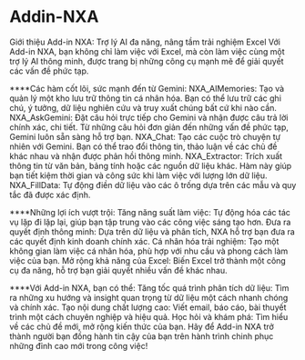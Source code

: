 # Addin-NXA
Giới thiệu Add-in NXA: Trợ lý AI đa năng, nâng tầm trải nghiệm Excel
Với Add-in NXA, bạn không chỉ làm việc với Excel, mà còn làm việc cùng một trợ lý AI thông minh, được trang bị những công cụ mạnh mẽ để giải quyết các vấn đề phức tạp.

****Các hàm cốt lõi, sức mạnh đến từ Gemini:
NXA_AIMemories: Tạo và quản lý một kho lưu trữ thông tin cá nhân hóa. Bạn có thể lưu trữ các ghi chú, ý tưởng, dữ liệu nghiên cứu và truy xuất chúng bất cứ khi nào cần.
NXA_AskGemini: Đặt câu hỏi trực tiếp cho Gemini và nhận được câu trả lời chính xác, chi tiết. Từ những câu hỏi đơn giản đến những vấn đề phức tạp, Gemini luôn sẵn sàng hỗ trợ bạn.
NXA_Chat: Tạo các cuộc trò chuyện tự nhiên với Gemini. Bạn có thể trao đổi thông tin, thảo luận về các chủ đề khác nhau và nhận được phản hồi thông minh.
NXA_Extractor: Trích xuất thông tin từ văn bản, bảng tính hoặc các nguồn dữ liệu khác. Hàm này giúp bạn tiết kiệm thời gian và công sức khi làm việc với lượng lớn dữ liệu.
NXA_FillData: Tự động điền dữ liệu vào các ô trống dựa trên các mẫu và quy tắc đã được xác định.

****Những lợi ích vượt trội:
Tăng năng suất làm việc: Tự động hóa các tác vụ lặp đi lặp lại, giúp bạn tập trung vào các công việc sáng tạo hơn.
Đưa ra quyết định thông minh: Dựa trên dữ liệu và phân tích, NXA hỗ trợ bạn đưa ra các quyết định kinh doanh chính xác.
Cá nhân hóa trải nghiệm: Tạo một không gian làm việc cá nhân hóa, phù hợp với nhu cầu và phong cách làm việc của bạn.
Mở rộng khả năng của Excel: Biến Excel trở thành một công cụ đa năng, hỗ trợ bạn giải quyết nhiều vấn đề khác nhau.

****Với Add-in NXA, bạn có thể:
Tăng tốc quá trình phân tích dữ liệu: Tìm ra những xu hướng và insight quan trọng từ dữ liệu một cách nhanh chóng và chính xác.
Tạo nội dung chất lượng cao: Viết email, báo cáo, bài thuyết trình một cách chuyên nghiệp và hiệu quả.
Học hỏi và khám phá: Tìm hiểu về các chủ đề mới, mở rộng kiến thức của bạn.
Hãy để Add-in NXA trở thành người bạn đồng hành tin cậy của bạn trên hành trình chinh phục những đỉnh cao mới trong công việc!
